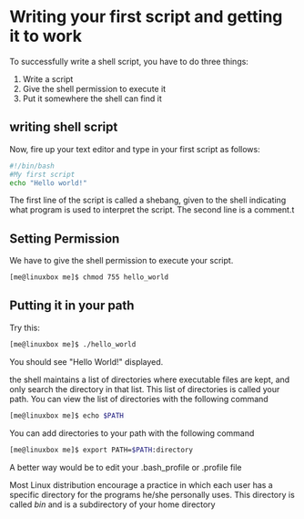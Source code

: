 # Writing your first script and getting it to work
To successfully write a shell script, you have to do three things:
1. Write a script
2. Give the shell permission to execute it
3. Put it somewhere the shell can find it

## writing shell script
Now, fire up your text editor and type in your first script as follows:
```bash
#!/bin/bash
#My first script
echo "Hello world!"
```
The first line of the script is called a shebang, given to the shell indicating what program is used to interpret the script.
The second line is a comment.t

## Setting Permission
We have to give the shell permission to execute your script.
```bash
[me@linuxbox me]$ chmod 755 hello_world
```

## Putting it in your path
Try this:
```bash
[me@linuxbox me]$ ./hello_world
```
You should see "Hello World!" displayed.

the shell maintains a list of directories where executable files are kept, and only search the directory in that list.
This list of directories is called your path. You can view the list of directories with the following command
```bash
[me@linuxbox me]$ echo $PATH
```
You can add directories to your path with the following command
```bash
[me@linuxbox me]$ export PATH=$PATH:directory
```
A better way would be to edit your .bash_profile or .profile file

Most Linux distribution encourage a practice in which each user has a specific directory for the programs he/she personally uses. This directory is called *bin* and is a subdirectory of your home directory
<!--stackedit_data:
eyJoaXN0b3J5IjpbLTUzOTc5OTY1OCw4ODgwMTM3XX0=
-->